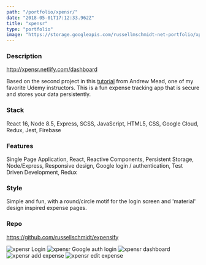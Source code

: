 ```yaml
---
path: "/portfolio/xpensr/"
date: "2018-05-01T17:12:33.962Z"
title: "xpensr"
type: "portfolio"
image: "https://storage.googleapis.com/russellmschmidt-net-portfolio/xpensr-expensify/xpensr-1.png"
---
```


### Description
<http://xpensr.netlify.com/dashboard>

Based on the second project in this [tutorial](https://www.udemy.com/react-2nd-edition/learn/v4/overview) from Andrew Mead, one of my favorite Udemy instructors. This is a fun expense tracking app that is secure and stores your data persistently.

### Stack
React 16,
Node 8.5,
Express,
SCSS,
JavaScript,
HTML5,
CSS,
Google Cloud,
Redux,
Jest,
Firebase

### Features
Single Page Application,
React,
Reactive Components,
Persistent Storage,
Node/Express,
Responsive design,
Google login / authentication,
Test Driven Development,
Redux


### Style
Simple and fun, with a round/circle motif for the login screen and 'material' design inspired expense pages.

### Repo
<https://github.com/russellschmidt/expensify>

![xpensr Login](https://storage.googleapis.com/russellmschmidt-net-portfolio/xpensr-expensify/xpensr-1.png)
![xpensr Google auth login](https://storage.googleapis.com/russellmschmidt-net-portfolio/xpensr-expensify/xpensr-1-2.png)
![xpensr dashboard](https://storage.googleapis.com/russellmschmidt-net-portfolio/xpensr-expensify/xpensr-3.png)
![xpensr add expense](https://storage.googleapis.com/russellmschmidt-net-portfolio/xpensr-expensify/xpensr-4.png)
![xpensr edit expense](https://storage.googleapis.com/russellmschmidt-net-portfolio/xpensr-expensify/xpensr-5.png)